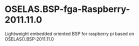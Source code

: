 OSELAS.BSP-fga-Raspberry-2011.11.0
==================================

Lightweight embedded oriented BSP for raspberry pi based on OSELAS().BSP-2011.11.0